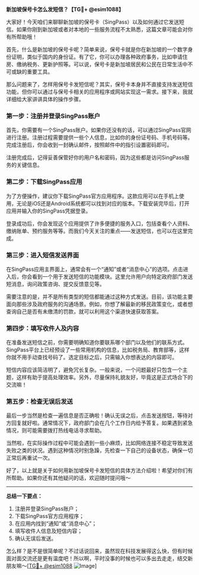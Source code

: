 **新加坡保号卡怎么发短信？【TG💪+ @esim1088】**

大家好！今天咱们来聊聊新加坡的保号卡（SingPass）以及如何通过它发送短信。如果你刚到新加坡或者对本地的一些服务流程不太熟悉，这篇文章可能会对你有所帮助哦！

首先，什么是新加坡的保号卡呢？简单来说，保号卡就是你在新加坡的一个数字身份证明，类似于国内的身份证。有了它，你可以办理各种政府事务，比如申请住房、缴纳税务、更新护照等。可以说，保号卡是新加坡居民和公民在日常生活中不可或缺的重要工具。

那么问题来了，怎样用保号卡发短信呢？其实，保号卡本身并不直接支持发送短信功能，但你可以通过与保号卡相关的应用程序或网站实现这一需求。接下来，我就详细给大家讲讲具体的操作步骤。

### 第一步：注册并登录SingPass账户

首先，你需要有一个SingPass账户。如果你还没有的话，可以通过SingPass官网进行注册。注册过程需要提供一些个人信息，比如你的身份证号码、手机号码等。完成注册后，你会收到一封确认邮件，按照邮件中的指引设置密码即可。

注册完成后，记得妥善保管好你的用户名和密码，因为这些都是访问SingPass服务的关键信息。

### 第二步：下载SingPass应用

为了方便操作，建议你下载SingPass官方应用程序。这款应用可以在手机上使用，无论是iOS还是Android系统都可以找到对应的版本。下载安装完毕后，打开应用并输入你的SingPass凭据登录。

登录成功后，你会发现这个应用提供了许多便捷的服务入口，包括查看个人资料、缴纳账单、预约服务等等。而我们今天关注的重点——发送短信，也可以在这里完成。

### 第三步：进入短信发送界面

在SingPass应用主界面上，通常会有一个“通知”或者“消息中心”的选项。点击进入后，你会看到一个用于发送短信的功能模块。这里允许用户向特定政府部门发送短消息，询问政策咨询、提交反馈意见等。

需要注意的是，并不是所有类型的短信都能通过这种方式发送。目前，该功能主要面向那些涉及政府服务的沟通场景。例如，你想了解最新的移民政策变化，或者想查询自己是否有未缴清的罚款，就可以利用这个渠道快速获取答案。

### 第四步：填写收件人及内容

在准备发送短信之前，你需要明确知道你要联系哪个部门以及他们的联系方式。SingPass平台上已经预设了一些常用机构的信息，比如税务局、教育部等，这样你就不用手动查找号码了。选定目标之后，只需输入你想表达的内容即可。

短信内容应该简洁明了，避免冗长复杂。一般来说，一个问题最好只包含一个主题，这样有助于提高处理效率。另外，尽量保持礼貌友好，毕竟这是正式场合下的交流嘛！

### 第五步：检查无误后发送

最后一步当然是检查一遍信息是否正确啦！确认无误之后，点击发送按钮，等待对方回复就好啦。通常情况下，政府部门会在几个工作日内给予答复。如果遇到紧急情况，则可能需要拨打热线电话寻求帮助。

当然啦，在实际操作过程中可能会遇到一些小麻烦，比如网络连接不稳定导致发送失败之类的状况。遇到这种情况时别急躁，先检查一下自己的设备状态，确保一切正常后再重试一次。

好了，以上就是关于如何用新加坡保号卡发短信的具体方法介绍啦！希望对你们有所帮助。如果你还有其他疑问的话，欢迎随时提问哦～

---

**总结一下要点：**
1. 注册并登录SingPass账户；
2. 下载SingPass官方应用程序；
3. 在应用内找到“通知”或“消息中心”；
4. 填写收件人信息及短信内容；
5. 确认无误后发送。

怎么样？是不是很简单呢？不过话说回来，虽然现在科技发展得这么快，但有时候面对面交流还是更有温度吧！所以啊，平时没事的时候也可以多出去走走，结交新朋友嘛～[[TG💪+ @esim1088](https://t.me/s/esim1088) ![Image](https://i.postimg.cc/4NQfJmqS/Snipaste-2025-05-13-00-14-12.png)]